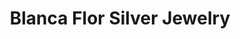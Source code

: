 ---
title: "Blanca Flor Silver Jewelry"
url: /annapolis/blanca-flor-silver-jewelry/
shop: jewelry
---